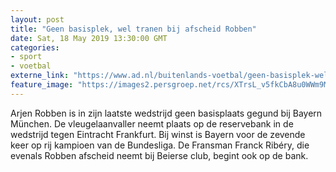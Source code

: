 ```yaml
---
layout: post
title: "Geen basisplek, wel tranen bij afscheid Robben"
date: Sat, 18 May 2019 13:30:00 GMT
categories: 
- sport 
- voetbal 
externe_link: "https://www.ad.nl/buitenlands-voetbal/geen-basisplek-wel-tranen-bij-afscheid-robben~a0f0dc99/"
feature_image: "https://images2.persgroep.net/rcs/XTrsL_v5fkCbA8u0WWm9MkaWgqg/diocontent/148679704/_fitwidth/400/?appId=21791a8992982cd8da851550a453bd7f&quality=0.7"
---
```


Arjen Robben is in zijn laatste wedstrijd geen basisplaats gegund bij Bayern München. De vleugelaanvaller neemt plaats op de reservebank in de wedstrijd tegen Eintracht Frankfurt. Bij winst is Bayern voor de zevende keer op rij kampioen van de Bundesliga. De Fransman Franck Ribéry, die evenals Robben afscheid neemt bij Beierse club, begint ook op de bank.
